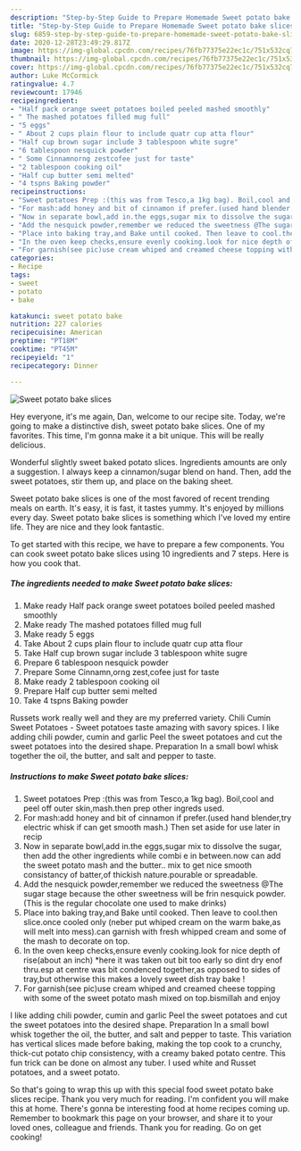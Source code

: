 ```yaml
---
description: "Step-by-Step Guide to Prepare Homemade Sweet potato bake slices"
title: "Step-by-Step Guide to Prepare Homemade Sweet potato bake slices"
slug: 6859-step-by-step-guide-to-prepare-homemade-sweet-potato-bake-slices
date: 2020-12-28T23:49:29.817Z
image: https://img-global.cpcdn.com/recipes/76fb77375e22ec1c/751x532cq70/sweet-potato-bake-slices-recipe-main-photo.jpg
thumbnail: https://img-global.cpcdn.com/recipes/76fb77375e22ec1c/751x532cq70/sweet-potato-bake-slices-recipe-main-photo.jpg
cover: https://img-global.cpcdn.com/recipes/76fb77375e22ec1c/751x532cq70/sweet-potato-bake-slices-recipe-main-photo.jpg
author: Luke McCormick
ratingvalue: 4.7
reviewcount: 17946
recipeingredient:
- "Half pack orange sweet potatoes boiled peeled mashed smoothly"
- " The mashed potatoes filled mug full"
- "5 eggs"
- " About 2 cups plain flour to include quatr cup atta flour"
- "Half cup brown sugar include 3 tablespoon white sugre"
- "6 tablespoon nesquick powder"
- " Some Cinnamnorng zestcofee just for taste"
- "2 tablespoon cooking oil"
- "Half cup butter semi melted"
- "4 tspns Baking powder"
recipeinstructions:
- "Sweet potatoes Prep :(this was from Tesco,a 1kg bag). Boil,cool and peel off outer skin,mash.then prep other ingreds used."
- "For mash:add honey and bit of cinnamon if prefer.(used hand blender,try electric whisk if can get smooth mash.) Then set aside for use later in recip"
- "Now in separate bowl,add in.the eggs,sugar mix to dissolve the sugar, then add the other ingredients while combi e in between.now can add the sweet potato mash and the butter.. mix to get nice smooth consistancy of batter,of thickish nature.pourable or spreadable."
- "Add the nesquick powder,remember we reduced the sweetness @The sugar stage because the other sweetness will be frin nesquick powder.(This is the regular chocolate one used to make drinks)"
- "Place into baking tray,and Bake until cooked. Then leave to cool.then slice.once cooled only (neber put whiped cream on the warm bake,as will melt into mess).can garnish with fresh whipped cream and some of the mash to decorate on top."
- "In the oven keep checks,ensure evenly cooking.look for nice depth of rise(about an inch) *here it was taken out bit too early so dint dry enof thru.esp at centre was bit condenced together,as opposed to sides of tray,but otherwise this makes a lovely sweet dish tray bake !"
- "For garnish(see pic)use cream whiped and creamed cheese topping with some of the sweet potato mash mixed on top.bismillah and enjoy"
categories:
- Recipe
tags:
- sweet
- potato
- bake

katakunci: sweet potato bake 
nutrition: 227 calories
recipecuisine: American
preptime: "PT18M"
cooktime: "PT45M"
recipeyield: "1"
recipecategory: Dinner

---
```



![Sweet potato bake slices](https://img-global.cpcdn.com/recipes/76fb77375e22ec1c/751x532cq70/sweet-potato-bake-slices-recipe-main-photo.jpg)

Hey everyone, it's me again, Dan, welcome to our recipe site. Today, we're going to make a distinctive dish, sweet potato bake slices. One of my favorites. This time, I'm gonna make it a bit unique. This will be really delicious.

Wonderful slightly sweet baked potato slices. Ingredients amounts are only a suggestion. I always keep a cinnamon/sugar blend on hand. Then, add the sweet potatoes, stir them up, and place on the baking sheet.

Sweet potato bake slices is one of the most favored of recent trending meals on earth. It's easy, it is fast, it tastes yummy. It's enjoyed by millions every day. Sweet potato bake slices is something which I've loved my entire life. They are nice and they look fantastic.


To get started with this recipe, we have to prepare a few components. You can cook sweet potato bake slices using 10 ingredients and 7 steps. Here is how you cook that.

<!--inarticleads1-->

##### The ingredients needed to make Sweet potato bake slices:

1. Make ready Half pack orange sweet potatoes boiled peeled mashed smoothly
1. Make ready  The mashed potatoes filled mug full
1. Make ready 5 eggs
1. Take  About 2 cups plain flour to include quatr cup atta flour
1. Take Half cup brown sugar include 3 tablespoon white sugre
1. Prepare 6 tablespoon nesquick powder
1. Prepare  Some Cinnamn,orng zest,cofee just for taste
1. Make ready 2 tablespoon cooking oil
1. Prepare Half cup butter semi melted
1. Take 4 tspns Baking powder


Russets work really well and they are my preferred variety. Chili Cumin Sweet Potatoes - Sweet potatoes taste amazing with savory spices. I like adding chili powder, cumin and garlic Peel the sweet potatoes and cut the sweet potatoes into the desired shape. Preparation In a small bowl whisk together the oil, the butter, and salt and pepper to taste. 

<!--inarticleads2-->

##### Instructions to make Sweet potato bake slices:

1. Sweet potatoes Prep :(this was from Tesco,a 1kg bag). Boil,cool and peel off outer skin,mash.then prep other ingreds used.
1. For mash:add honey and bit of cinnamon if prefer.(used hand blender,try electric whisk if can get smooth mash.) Then set aside for use later in recip
1. Now in separate bowl,add in.the eggs,sugar mix to dissolve the sugar, then add the other ingredients while combi e in between.now can add the sweet potato mash and the butter.. mix to get nice smooth consistancy of batter,of thickish nature.pourable or spreadable.
1. Add the nesquick powder,remember we reduced the sweetness @The sugar stage because the other sweetness will be frin nesquick powder.(This is the regular chocolate one used to make drinks)
1. Place into baking tray,and Bake until cooked. Then leave to cool.then slice.once cooled only (neber put whiped cream on the warm bake,as will melt into mess).can garnish with fresh whipped cream and some of the mash to decorate on top.
1. In the oven keep checks,ensure evenly cooking.look for nice depth of rise(about an inch) *here it was taken out bit too early so dint dry enof thru.esp at centre was bit condenced together,as opposed to sides of tray,but otherwise this makes a lovely sweet dish tray bake !
1. For garnish(see pic)use cream whiped and creamed cheese topping with some of the sweet potato mash mixed on top.bismillah and enjoy


I like adding chili powder, cumin and garlic Peel the sweet potatoes and cut the sweet potatoes into the desired shape. Preparation In a small bowl whisk together the oil, the butter, and salt and pepper to taste. This variation has vertical slices made before baking, making the top cook to a crunchy, thick-cut potato chip consistency, with a creamy baked potato centre. This fun trick can be done on almost any tuber. I used white and Russet potatoes, and a sweet potato. 

So that's going to wrap this up with this special food sweet potato bake slices recipe. Thank you very much for reading. I'm confident you will make this at home. There's gonna be interesting food at home recipes coming up. Remember to bookmark this page on your browser, and share it to your loved ones, colleague and friends. Thank you for reading. Go on get cooking!
